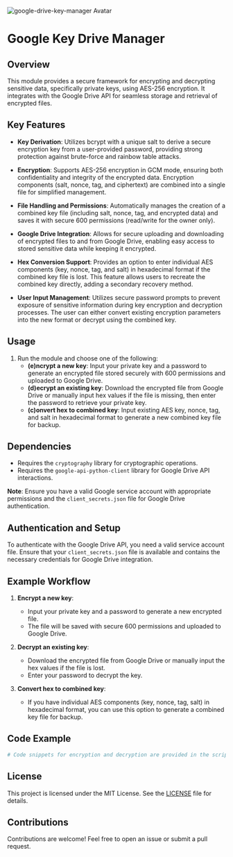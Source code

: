 ![google-drive-key-manager Avatar](https://image.nostr.build/def4d36915c32f07110ea3ffeecddba0c60af0bf7085b1573dcd3f4dd13696af.jpg)
# Google Key Drive Manager

## Overview

This module provides a secure framework for encrypting and decrypting sensitive data, specifically private keys, using AES-256 encryption. It integrates with the Google Drive API for seamless storage and retrieval of encrypted files.

## Key Features

- **Key Derivation**: Utilizes bcrypt with a unique salt to derive a secure encryption key from a user-provided password, providing strong protection against brute-force and rainbow table attacks.
  
- **Encryption**: Supports AES-256 encryption in GCM mode, ensuring both confidentiality and integrity of the encrypted data. Encryption components (salt, nonce, tag, and ciphertext) are combined into a single file for simplified management.
  
- **File Handling and Permissions**: Automatically manages the creation of a combined key file (including salt, nonce, tag, and encrypted data) and saves it with secure 600 permissions (read/write for the owner only).
  
- **Google Drive Integration**: Allows for secure uploading and downloading of encrypted files to and from Google Drive, enabling easy access to stored sensitive data while keeping it encrypted.
  
- **Hex Conversion Support**: Provides an option to enter individual AES components (key, nonce, tag, and salt) in hexadecimal format if the combined key file is lost. This feature allows users to recreate the combined key directly, adding a secondary recovery method.
  
- **User Input Management**: Utilizes secure password prompts to prevent exposure of sensitive information during key encryption and decryption processes. The user can either convert existing encryption parameters into the new format or decrypt using the combined key.

## Usage

1. Run the module and choose one of the following:
    - **(e)ncrypt a new key**: Input your private key and a password to generate an encrypted file stored securely with 600 permissions and uploaded to Google Drive.
    - **(d)ecrypt an existing key**: Download the encrypted file from Google Drive or manually input hex values if the file is missing, then enter the password to retrieve your private key.
    - **(c)onvert hex to combined key**: Input existing AES key, nonce, tag, and salt in hexadecimal format to generate a new combined key file for backup.

## Dependencies

- Requires the `cryptography` library for cryptographic operations.
- Requires the `google-api-python-client` library for Google Drive API interactions.
  
**Note**: Ensure you have a valid Google service account with appropriate permissions and the `client_secrets.json` file for Google Drive authentication.

## Authentication and Setup

To authenticate with the Google Drive API, you need a valid service account file. Ensure that your `client_secrets.json` file is available and contains the necessary credentials for Google Drive integration.

## Example Workflow

1. **Encrypt a new key**:
   - Input your private key and a password to generate a new encrypted file.
   - The file will be saved with secure 600 permissions and uploaded to Google Drive.

2. **Decrypt an existing key**:
   - Download the encrypted file from Google Drive or manually input the hex values if the file is lost.
   - Enter your password to decrypt the key.

3. **Convert hex to combined key**:
   - If you have individual AES components (key, nonce, tag, salt) in hexadecimal format, you can use this option to generate a combined key file for backup.

## Code Example

```python
# Code snippets for encryption and decryption are provided in the script above.
```

## License

This project is licensed under the MIT License. See the [LICENSE](LICENSE) file for details.

## Contributions

Contributions are welcome! Feel free to open an issue or submit a pull request.
